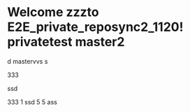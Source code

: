 # Welcome zzzto E2E_private_reposync2_1120!   privatetest  master2
 d
mastervvs
s

333

ssd

333
1
ssd
5
5
ass
